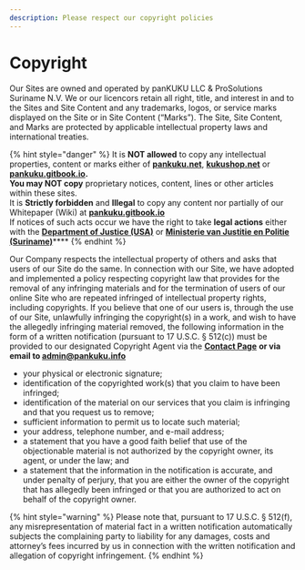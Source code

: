 ```yaml
---
description: Please respect our copyright policies
---
```


# Copyright

Our Sites are owned and operated by panKUKU LLC & ProSolutions Suriname N.V. We or our licencors retain all right, title, and interest in and to the Sites and Site Content and any trademarks, logos, or service marks displayed on the Site or in Site Content (“Marks”). The Site, Site Content, and Marks are protected by applicable intellectual property laws and international treaties.&#x20;

{% hint style="danger" %}
It is **NOT allowed** to copy any intellectual properties, content or marks either of [**pankuku.net**](https://pankuku.gitbook.io/kuku\_wiki/), [**kukushop.net**](https://www.kukushop.net) or [**pankuku.gitbook.io**](https://pankuku.gitbook.io/kuku\_wiki/)**.**\
**You may NOT copy** proprietary notices, content, lines or other articles within these sites.\
It is **Strictly forbidden** and **Illegal** to copy any content nor partially of our Whitepaper (Wiki) at [**pankuku.gitbook.io**](https://pankuku.gitbook.io/kuku\_wiki/)\
If notices of such acts occur we have the right to take **legal actions** either with the [**Department of Justice (USA)**](https://www.justice.gov) or [**Ministerie van Justitie en Politie (Suriname)**](http://justiceandpolice.gov.sr)****
{% endhint %}

Our Company respects the intellectual property of others and asks that users of our Site do the same.  In connection with our Site, we have adopted and implemented a policy respecting copyright law that provides for the removal of any infringing materials and for the termination of users of our online Site who are repeated infringed of intellectual property rights, including copyrights.  If you believe that one of our users is, through the use of our Site, unlawfully infringing the copyright(s) in a work, and wish to have the allegedly infringing material removed, the following information in the form of a written notification (pursuant to 17 U.S.C. § 512(c)) must be provided to our designated Copyright Agent via the [**Contact Page**](../../help-and-instructions/contact-us/) **or via email to admin@pankuku.info**

* your physical or electronic signature;
* identification of the copyrighted work(s) that you claim to have been infringed;
* identification of the material on our services that you claim is infringing and that you request us to remove;
* sufficient information to permit us to locate such material;
* your address, telephone number, and e-mail address;
* a statement that you have a good faith belief that use of the objectionable material is not authorized by the copyright owner, its agent, or under the law; and
* a statement that the information in the notification is accurate, and under penalty of perjury, that you are either the owner of the copyright that has allegedly been infringed or that you are authorized to act on behalf of the copyright owner.

{% hint style="warning" %}
Please note that, pursuant to 17 U.S.C. § 512(f), any misrepresentation of material fact in a written notification automatically subjects the complaining party to liability for any damages, costs and attorney’s fees incurred by us in connection with the written notification and allegation of copyright infringement.
{% endhint %}

